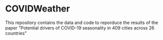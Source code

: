 # COVIDWeather
This repository contains the data and code to reporduce the results of the paper 
"Potential drivers of COVID-19 seasonality in 409 cities across 26 countries"

